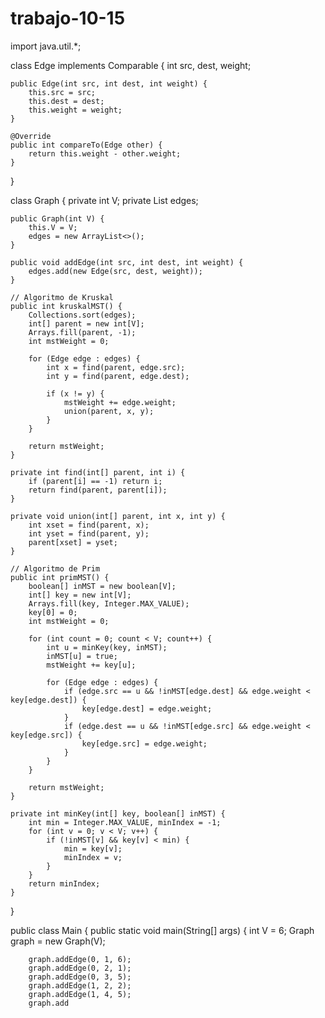 # trabajo-10-15
import java.util.*;

class Edge implements Comparable<Edge> {
    int src, dest, weight;

    public Edge(int src, int dest, int weight) {
        this.src = src;
        this.dest = dest;
        this.weight = weight;
    }

    @Override
    public int compareTo(Edge other) {
        return this.weight - other.weight;
    }
}

class Graph {
    private int V;
    private List<Edge> edges;

    public Graph(int V) {
        this.V = V;
        edges = new ArrayList<>();
    }

    public void addEdge(int src, int dest, int weight) {
        edges.add(new Edge(src, dest, weight));
    }

    // Algoritmo de Kruskal
    public int kruskalMST() {
        Collections.sort(edges);
        int[] parent = new int[V];
        Arrays.fill(parent, -1);
        int mstWeight = 0;

        for (Edge edge : edges) {
            int x = find(parent, edge.src);
            int y = find(parent, edge.dest);

            if (x != y) {
                mstWeight += edge.weight;
                union(parent, x, y);
            }
        }

        return mstWeight;
    }

    private int find(int[] parent, int i) {
        if (parent[i] == -1) return i;
        return find(parent, parent[i]);
    }

    private void union(int[] parent, int x, int y) {
        int xset = find(parent, x);
        int yset = find(parent, y);
        parent[xset] = yset;
    }

    // Algoritmo de Prim
    public int primMST() {
        boolean[] inMST = new boolean[V];
        int[] key = new int[V];
        Arrays.fill(key, Integer.MAX_VALUE);
        key[0] = 0;
        int mstWeight = 0;

        for (int count = 0; count < V; count++) {
            int u = minKey(key, inMST);
            inMST[u] = true;
            mstWeight += key[u];

            for (Edge edge : edges) {
                if (edge.src == u && !inMST[edge.dest] && edge.weight < key[edge.dest]) {
                    key[edge.dest] = edge.weight;
                }
                if (edge.dest == u && !inMST[edge.src] && edge.weight < key[edge.src]) {
                    key[edge.src] = edge.weight;
                }
            }
        }

        return mstWeight;
    }

    private int minKey(int[] key, boolean[] inMST) {
        int min = Integer.MAX_VALUE, minIndex = -1;
        for (int v = 0; v < V; v++) {
            if (!inMST[v] && key[v] < min) {
                min = key[v];
                minIndex = v;
            }
        }
        return minIndex;
    }
}

public class Main {
    public static void main(String[] args) {
        int V = 6;
        Graph graph = new Graph(V);

        graph.addEdge(0, 1, 6);
        graph.addEdge(0, 2, 1);
        graph.addEdge(0, 3, 5);
        graph.addEdge(1, 2, 2);
        graph.addEdge(1, 4, 5);
        graph.add
